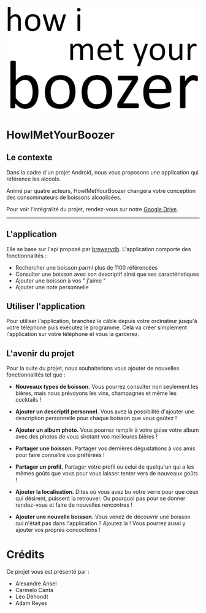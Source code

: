 ![alt text](ressources/HIMYB.png "Main Logo")
# HowIMetYourBoozer
## Le contexte

Dans la cadre d'un projet Android, nous vous proposons une application qui référence les alcools.

Animé par quatre acteurs, HowIMetYourBoozer changera votre conception des consommateurs de boissons alcoolisées.


Pour voir l'intégralité du projet, rendez-vous sur notre [Google Drive](https://drive.google.com/drive/folders/1sSUOrreBSluDfVOcAJeBtNWFBYQJgEyu?usp=sharing).

---

## L'application

Elle se base sur l'api proposé par [brewerydb](https://www.brewerydb.com/). L'application comporte des fonctionnalités :

* Rechercher une boisson parmi plus de 1100 référencées
* Consulter une boisson avec son descriptif ainsi que ses caractéristiques
* Ajouter une boisson à vos " j'aime "
* Ajouter une note personnelle

## Utiliser l'application
Pour utiliser l'application, branchez le câble depuis votre ordinateur jusqu'à votre téléphone puis exécutez le programme. Celà va créer simplement l'application sur votre téléphone et vous la garderez.

## L'avenir du projet
Pour la suite du projet, nous souhaiterions vous ajouter de nouvelles fonctionnalités tel que :

* __Nouveaux types de boisson.__ Vous pourrez consulter non seulement les bières, mais nous prévoyons les vins, champagnes et même les cocktails !

* __Ajouter un descriptif personnel.__ Vous avez la possibilité d'ajouter une description personnelle pour chaque boisson que vous goûtez !

* __Ajouter un album photo.__ Vous pourrez remplir à votre guise votre album avec des photos de vous sirotant vos meilleures bières !

* __Partager une boisson.__ Partager vos dernières dégustations à vos amis pour faire connaître vos préférées !

* __Partager un profil.__ Partager votre profil ou celui de quelqu'un qui a les mêmes goûts que vous pour vous laisser tenter vers de nouveaux goûts !

* __Ajouter la localisation.__ Dites où vous avez bu votre verre pour que ceux qui désirent, puissent la retrouver. Ou pourquoi pas pour se donner rendez-vous et faire de nouvelles rencontres !

* __Ajouter une nouvelle boisson.__ Vous venez de découvrir une boisson qui n'était pas dans l'application ? Ajoutez la ! Vous pourrez aussi y ajouter vos propres concoctions !

# Crédits
Ce projet vous est présenté par :
* Alexandre Ansel
* Carmelo Canta
* Léo Dehondt
* Adam Reyes
